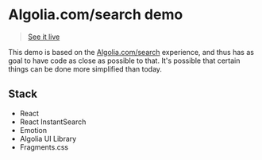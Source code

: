 # Algolia.com/search demo

> [See it live](https://algoliacom-search-demo.netlify.app)

This demo is based on the [Algolia.com/search](https://algolia.com/search) experience, and thus has as goal to have code as close as possible to that. It's possible that certain things can be done more simplified than today.

## Stack

- React
- React InstantSearch
- Emotion
- Algolia UI Library
- Fragments.css
